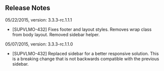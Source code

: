 ## Release Notes

05/22/2015, version: 3.3.3-rc.1.1.1
- [SUPVLMO-432] Fixes footer and layout styles. Removes wrap class from body layout. Removed sidebar helper.

05/07/2015, version: 3.3.3-rc.1.1.0

- [SUPVLMO-432] Replaced sidebar for a better responsive solution. This is a breaking change that is not backwards compatible with the previous sidebar. 